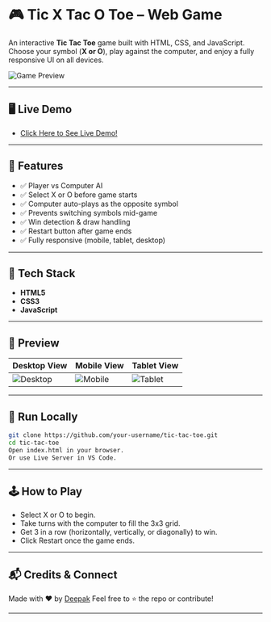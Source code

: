 # 🎮 Tic X Tac O Toe – Web Game

An interactive **Tic Tac Toe** game built with HTML, CSS, and JavaScript. Choose your symbol (**X or O**), play against the computer, and enjoy a fully responsive UI on all devices.

![Game Preview](./src/winner.png)

---

## 🖥️ Live Demo

- [Click Here to See Live Demo!](https://deeps1970.github.io/XO-Game/)

---

## 🚀 Features

- ✅ Player vs Computer AI
- ✅ Select X or O before game starts
- ✅ Computer auto-plays as the opposite symbol
- ✅ Prevents switching symbols mid-game
- ✅ Win detection & draw handling
- ✅ Restart button after game ends
- ✅ Fully responsive (mobile, tablet, desktop)

---

## 🧠 Tech Stack

- **HTML5**
- **CSS3**
- **JavaScript**

---

## 📸 Preview

| Desktop View | Mobile View | Tablet View |
|--------------|-------------|-------------|
| ![Desktop](./src/preview-img.png) | ![Mobile](./src/mobile-responsive.png) | ![Tablet](./src/tab-responsive.png) |

---

## 🔧 Run Locally

```bash
git clone https://github.com/your-username/tic-tac-toe.git
cd tic-tac-toe
Open index.html in your browser.
Or use Live Server in VS Code.
```

---

## 🕹️ How to Play
- Select X or O to begin.
- Take turns with the computer to fill the 3x3 grid.
- Get 3 in a row (horizontally, vertically, or diagonally) to win.
- Click Restart once the game ends.

---

## 📬 Credits & Connect
Made with ❤️ by [Deepak](https://www.linkedin.com/in/deepak1970/)
Feel free to ⭐ the repo or contribute!

---
